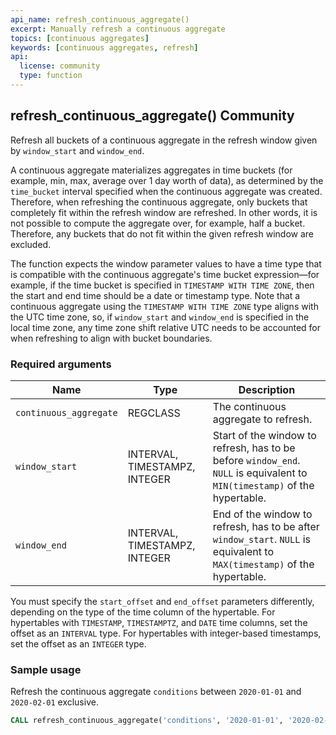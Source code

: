 ```yaml
---
api_name: refresh_continuous_aggregate()
excerpt: Manually refresh a continuous aggregate
topics: [continuous aggregates]
keywords: [continuous aggregates, refresh]
api:
  license: community
  type: function
---
```


## refresh_continuous_aggregate() <tag type="community">Community</tag>

Refresh all buckets of a continuous aggregate in the refresh window given by
`window_start` and `window_end`.

A continuous aggregate materializes aggregates in time buckets (for example,
min, max, average over 1 day worth of data), as determined by the `time_bucket`
interval specified when the continuous aggregate was created. Therefore, when
refreshing the continuous aggregate, only buckets that completely fit within the
refresh window are refreshed. In other words, it is not possible to compute the
aggregate over, for example, half a bucket. Therefore, any buckets that do not
fit within the given refresh window are excluded.

The function expects the window parameter values to have a time type that is
compatible with the continuous aggregate's time bucket expression&mdash;for
example, if the time bucket is specified in `TIMESTAMP WITH TIME ZONE`, then the
start and end time should be a date or timestamp type. Note that a continuous
aggregate using the `TIMESTAMP WITH TIME ZONE` type aligns with the UTC time
zone, so, if `window_start` and `window_end` is specified in the local time
zone, any time zone shift relative UTC needs to be accounted for when refreshing
to align with bucket boundaries.

### Required arguments

|Name|Type|Description|
|-|-|-|
|`continuous_aggregate`|REGCLASS|The continuous aggregate to refresh.|
|`window_start`|INTERVAL, TIMESTAMPZ, INTEGER|Start of the window to refresh, has to be before `window_end`. `NULL` is equivalent to `MIN(timestamp)` of the hypertable.|
|`window_end`|INTERVAL, TIMESTAMPZ, INTEGER|End of the window to refresh, has to be after `window_start`. `NULL` is equivalent to `MAX(timestamp)` of the hypertable.|

You must specify the `start_offset` and `end_offset` parameters differently,
depending on the type of the time column of the hypertable. For hypertables with
`TIMESTAMP`, `TIMESTAMPTZ`, and `DATE` time columns, set the offset as an
`INTERVAL` type. For hypertables with integer-based timestamps, set the offset
as an `INTEGER` type.

### Sample usage

Refresh the continuous aggregate `conditions` between `2020-01-01` and
`2020-02-01` exclusive.

```sql
CALL refresh_continuous_aggregate('conditions', '2020-01-01', '2020-02-01');
```

